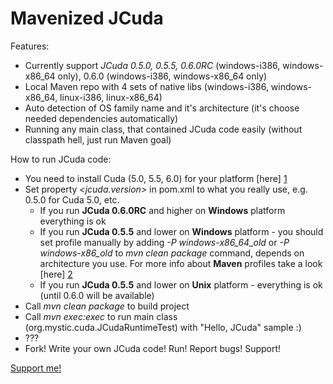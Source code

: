 Mavenized JCuda
============

Features:

* Currently support _JCuda 0.5.0, 0.5.5, 0.6.0RC_ (windows-i386, windows-x86_64 only), 0.6.0 (windows-i386, windows-x86_64 only)
* Local Maven repo with 4 sets of native libs (windows-i386, windows-x86_64, linux-i386, linux-x86_64)
* Auto detection of OS family name and it's architecture (it's  choose needed dependencies automatically)
* Running any main class, that contained JCuda code easily (without classpath hell, just run Maven goal)

How to run JCuda code:

* You need to install Cuda (5.0, 5.5, 6.0) for your platform [here] [1]
* Set property _<jcuda.version>_ in pom.xml to what you really use, e.g. 0.5.0 for Cuda 5.0, etc.
    * If you run **JCuda 0.6.0RC** and higher on **Windows** platform everything is ok
    * If you run **JCuda 0.5.5** and lower on **Windows** platform - you should set profile manually by adding *-P windows-x86_64_old* or *-P windows-x86_old*
        to _mvn clean package_ command, depends on architecture you use.
        For more info about **Maven** profiles take a look [here] [2]
    * If you run **JCuda 0.5.5** and lower on **Unix** platform - everything is ok (until 0.6.0 will be available)
* Call _mvn clean package_ to build project
* Call _mvn exec:exec_ to run main class (org.mystic.cuda.JCudaRuntimeTest) with "Hello, JCuda" sample :)
* ???
* Fork! Write your own JCuda code! Run! Report bugs! Support!

[Support me!]

[1]: https://developer.nvidia.com/cuda-downloads "here"
[2]: http://maven.apache.org/guides/introduction/introduction-to-profiles.html "here"
[Support me!]: https://www.gittip.com/MysterionRise/
